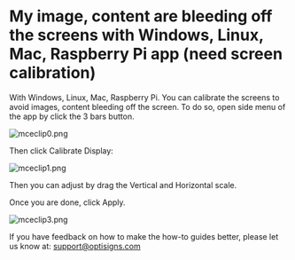 # My image, content are bleeding off the screens with Windows, Linux, Mac, Raspberry Pi app (need screen calibration)

With Windows, Linux, Mac, Raspberry Pi. You can calibrate the screens to avoid images, content bleeding off the screen. To do so, open side menu of the app by click the 3 bars button.

![mceclip0.png](https://support.optisigns.com/hc/article_attachments/360054602574)

Then click Calibrate Display:

![mceclip1.png](https://support.optisigns.com/hc/article_attachments/360054602634)

Then you can adjust by drag the Vertical and Horizontal scale.

Once you are done, click Apply.

![mceclip3.png](https://support.optisigns.com/hc/article_attachments/360054602974)

If you have feedback on how to make the how-to guides better, please let us know at: [support@optisigns.com](mailto:support@optisigns.com)